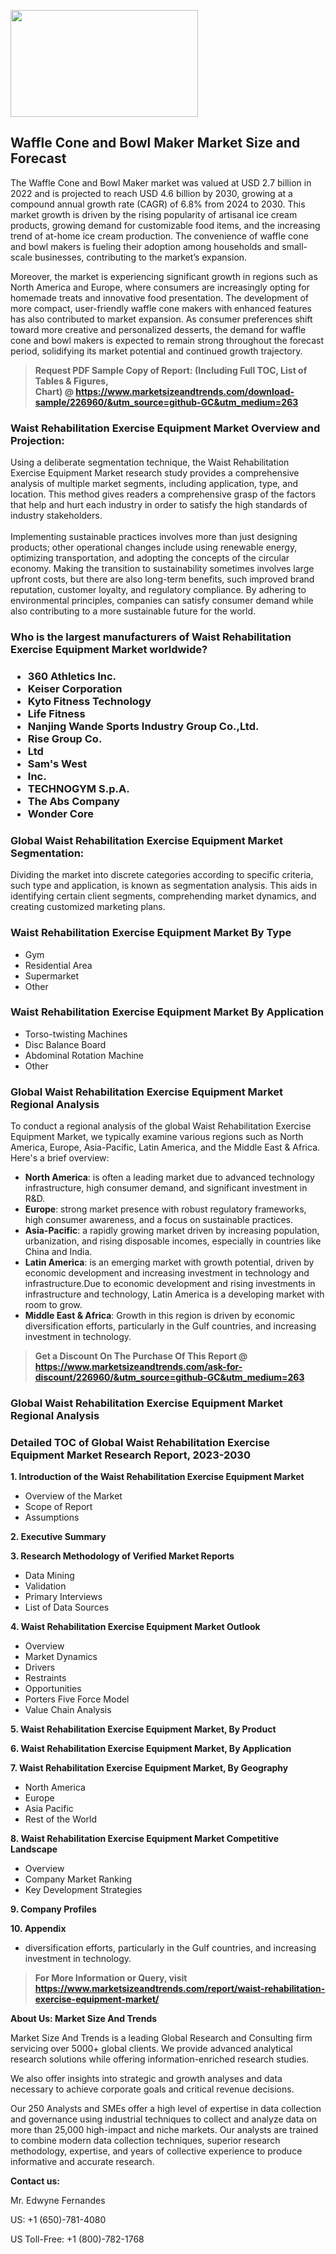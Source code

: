 <p><img class="alignnone size-medium wp-image-20088" src="https://ffe5etoiles.com/wp-content/uploads/2024/12/MST1-300x171.png" alt="" width="300" height="171" /></p><h2>Waffle Cone and Bowl Maker Market Size and Forecast</h2><p>The Waffle Cone and Bowl Maker market was valued at USD 2.7 billion in 2022 and is projected to reach USD 4.6 billion by 2030, growing at a compound annual growth rate (CAGR) of 6.8% from 2024 to 2030. This market growth is driven by the rising popularity of artisanal ice cream products, growing demand for customizable food items, and the increasing trend of at-home ice cream production. The convenience of waffle cone and bowl makers is fueling their adoption among households and small-scale businesses, contributing to the market’s expansion.</p><p>Moreover, the market is experiencing significant growth in regions such as North America and Europe, where consumers are increasingly opting for homemade treats and innovative food presentation. The development of more compact, user-friendly waffle cone makers with enhanced features has also contributed to market expansion. As consumer preferences shift toward more creative and personalized desserts, the demand for waffle cone and bowl makers is expected to remain strong throughout the forecast period, solidifying its market potential and continued growth trajectory.</p></p><blockquote id="" class=""><strong>Request PDF Sample Copy of Report: (Including Full TOC, List of Tables &amp; Figures, Chart)&nbsp;@&nbsp;<strong><a href="https://www.marketsizeandtrends.com/download-sample/226960/&utm_source=github-GC&utm_medium=263" target="_blank">https://www.marketsizeandtrends.com/download-sample/226960/&utm_source=github-GC&utm_medium=263</a></strong></strong></blockquote><h3 id="" class="">Waist Rehabilitation Exercise Equipment Market&nbsp;Overview and Projection:</h3><p id="" class="">Using a deliberate segmentation technique, the Waist Rehabilitation Exercise Equipment Market research study provides a comprehensive analysis of multiple market segments, including application, type, and location. This method gives readers a comprehensive grasp of the factors that help and hurt each industry in order to satisfy the high standards of industry stakeholders. <br /> <br />Implementing sustainable practices involves more than just designing products; other operational changes include using renewable energy, optimizing transportation, and adopting the concepts of the circular economy. Making the transition to sustainability sometimes involves large upfront costs, but there are also long-term benefits, such improved brand reputation, customer loyalty, and regulatory compliance. By adhering to environmental principles, companies can satisfy consumer demand while also contributing to a more sustainable future for the world.</p><h3 id="" class="">Who is the largest manufacturers of&nbsp;Waist Rehabilitation Exercise Equipment Market worldwide?</h3><h3 class=""><p><ul><li>360 Athletics Inc. </li><li> Keiser Corporation </li><li> Kyto Fitness Technology </li><li> Life Fitness </li><li> Nanjing Wande Sports Industry Group Co.,Ltd. </li><li> Rise Group Co. </li><li> Ltd </li><li> Sam's West </li><li> Inc. </li><li> TECHNOGYM S.p.A. </li><li> The Abs Company </li><li> Wonder Core</li></ul></p></h3><h3 id="" class="">Global&nbsp;Waist Rehabilitation Exercise Equipment Market Segmentation:</h3><p id="" class="">Dividing the market into discrete categories according to specific criteria, such type and application, is known as segmentation analysis. This aids in identifying certain client segments, comprehending market dynamics, and creating customized marketing plans.</p><h3 id="" class="">Waist Rehabilitation Exercise Equipment Market&nbsp;By Type</h3><p><p><ul><li>Gym</li><li> Residential Area</li><li> Supermarket</li><li> Other</p></li></ul></p></p><h3 id="" class="">Waist Rehabilitation Exercise Equipment Market&nbsp;By Application</h3><p class=""><p><ul><li>Torso-twisting Machines</li><li> Disc Balance Board</li><li> Abdominal Rotation Machine</li><li> Other</li></ul></p></p><h3 id="" class="">Global Waist Rehabilitation Exercise Equipment Market Regional Analysis</h3><p id="" class="">To conduct a regional analysis of the global Waist Rehabilitation Exercise Equipment Market, we typically examine various regions such as North America, Europe, Asia-Pacific, Latin America, and the Middle East &amp; Africa. Here's a brief overview:</p><ul><li><strong>North America</strong>: is often a leading market due to advanced technology infrastructure, high consumer demand, and significant investment in R&amp;D.</li><li><strong>Europe</strong>: strong market presence with robust regulatory frameworks, high consumer awareness, and a focus on sustainable practices.</li><li><strong>Asia-Pacific</strong>: a rapidly growing market driven by increasing population, urbanization, and rising disposable incomes, especially in countries like China and India.</li><li><strong>Latin America</strong>: is an emerging market with growth potential, driven by economic development and increasing investment in technology and infrastructure.Due to economic development and rising investments in infrastructure and technology, Latin America is a developing market with room to grow.</li><li><strong>Middle East &amp; Africa</strong>: Growth in this region is driven by economic diversification efforts, particularly in the Gulf countries, and increasing investment in technology.</li></ul><blockquote id="" class=""><strong>Get a Discount On The Purchase Of This Report @ <strong><a href="https://www.marketsizeandtrends.com/ask-for-discount/226960/&utm_source=github-GC&utm_medium=263" target="_blank">https://www.marketsizeandtrends.com/ask-for-discount/226960/&utm_source=github-GC&utm_medium=263</a></strong></strong></blockquote><h3 id="" class="">Global Waist Rehabilitation Exercise Equipment Market Regional Analysis</h3><h3 id="" class="">Detailed TOC of Global Waist Rehabilitation Exercise Equipment Market Research Report, 2023-2030</h3><p id="" class=""><strong>1. Introduction of the Waist Rehabilitation Exercise Equipment Market</strong></p><ul><li>Overview of the Market</li><li>Scope of Report</li><li>Assumptions</li></ul><p id="" class=""><strong>2. Executive Summary</strong></p><p id="" class=""><strong>3. Research Methodology of Verified Market Reports</strong></p><ul><li>Data Mining</li><li>Validation</li><li>Primary Interviews</li><li>List of Data Sources</li></ul><p id="" class=""><strong>4. Waist Rehabilitation Exercise Equipment Market Outlook</strong></p><ul><li>Overview</li><li>Market Dynamics</li><li>Drivers</li><li>Restraints</li><li>Opportunities</li><li>Porters Five Force Model</li><li>Value Chain Analysis</li></ul><p id="" class=""><strong>5. Waist Rehabilitation Exercise Equipment Market, By Product</strong></p><p id="" class=""><strong>6. Waist Rehabilitation Exercise Equipment Market, By Application</strong></p><p id="" class=""><strong>7. Waist Rehabilitation Exercise Equipment Market, By Geography</strong></p><ul><li>North America</li><li>Europe</li><li>Asia Pacific</li><li>Rest of the World</li></ul><p id="" class=""><strong>8. Waist Rehabilitation Exercise Equipment Market Competitive Landscape</strong></p><ul><li>Overview</li><li>Company Market Ranking</li><li>Key Development Strategies</li></ul><p id="" class=""><strong>9. Company Profiles</strong></p><p id="" class=""><strong>10. Appendix</strong></p><ul><li>diversification efforts, particularly in the Gulf countries, and increasing investment in technology.</li></ul><blockquote id="" class=""><strong>For More Information or Query, visit <strong><strong><a href="https://www.marketsizeandtrends.com/report/waist-rehabilitation-exercise-equipment-market/" target="_blank">https://www.marketsizeandtrends.com/report/waist-rehabilitation-exercise-equipment-market/</a></strong></strong></strong></blockquote><p id="" class=""><strong>About Us: Market Size And Trends</strong></p><p id="" class="">Market Size And Trends is a leading Global Research and Consulting firm servicing over 5000+ global clients. We provide advanced analytical research solutions while offering information-enriched research studies.</p><p id="" class="">We also offer insights into strategic and growth analyses and data necessary to achieve corporate goals and critical revenue decisions.</p><p id="" class="">Our 250 Analysts and SMEs offer a high level of expertise in data collection and governance using industrial techniques to collect and analyze data on more than 25,000 high-impact and niche markets. Our analysts are trained to combine modern data collection techniques, superior research methodology, expertise, and years of collective experience to produce informative and accurate research.</p><p id="" class=""><strong>Contact us:</strong></p><p id="" class="">Mr. Edwyne Fernandes</p><p id="" class="">US: +1 (650)-781-4080</p><p id="" class="">US Toll-Free: +1 (800)-782-1768</p>
